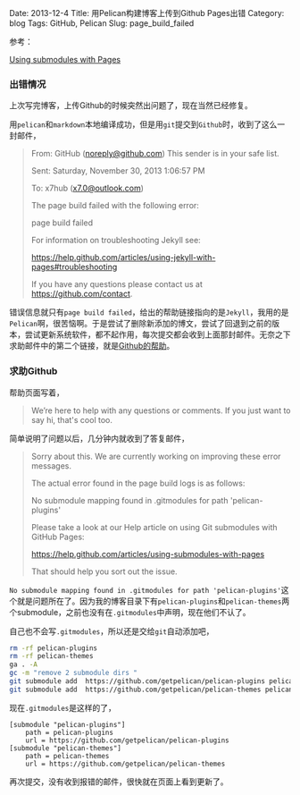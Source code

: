 Date: 2013-12-4
Title: 用Pelican构建博客上传到Github Pages出错
Category: blog
Tags: GitHub, Pelican
Slug: page_build_failed

参考：

[Using submodules with Pages](https://help.github.com/articles/using-submodules-with-pages)

### 出错情况

上次写完博客，上传Github的时候突然出问题了，现在当然已经修复。

用`pelican`和`markdown`本地编译成功，但是用`git`提交到`Github`时，收到了这么一封邮件，

>From:	GitHub (noreply@github.com) This sender is in your safe list.
>
>Sent:	Saturday, November 30, 2013 1:06:57 PM
>
>To:	x7hub (x7.0@outlook.com)
>
>The page build failed with the following error:
>
>page build failed
>
>For information on troubleshooting Jekyll see:
>
>https://help.github.com/articles/using-jekyll-with-pages#troubleshooting
>
>If you have any questions please contact us at https://github.com/contact.

错误信息就只有`page build failed`，给出的帮助链接指向的是`Jekyll`，我用的是`Pelican`啊，很苦恼啊。于是尝试了删除新添加的博文，尝试了回退到之前的版本，尝试更新系统软件，都不起作用，每次提交都会收到上面那封邮件。无奈之下求助邮件中的第二个链接，就是[Github的帮助](https://github.com/contact)。

### 求助Github

帮助页面写着，

>We’re here to help with any questions or comments. If you just want to say hi, that's cool too.

简单说明了问题以后，几分钟内就收到了答复邮件，

>Sorry about this. We are currently working on improving these error messages.
>
>The actual error found in the page build logs is as follows:
>
>No submodule mapping found in .gitmodules for path 'pelican-plugins'
>
>Please take a look at our Help article on using Git submodules with GitHub Pages:
>
>https://help.github.com/articles/using-submodules-with-pages
>
>That should help you sort out the issue.

`No submodule mapping found in .gitmodules for path 'pelican-plugins'`这个就是问题所在了。因为我的博客目录下有`pelican-plugins`和`pelican-themes`两个submodule，之前也没有在`.gitmodules`中声明，现在他们不认了。

自己也不会写`.gitmodules`，所以还是交给`git`自动添加吧，

```sh
rm -rf pelican-plugins
rm -rf pelican-themes
ga . -A
gc -m "remove 2 submodule dirs "
git submodule add  https://github.com/getpelican/pelican-plugins pelican-plugins
git submodule add  https://github.com/getpelican/pelican-themes pelican-themes
```

现在`.gitmodules`是这样的了，

```
[submodule "pelican-plugins"]
	path = pelican-plugins
	url = https://github.com/getpelican/pelican-plugins
[submodule "pelican-themes"]
	path = pelican-themes
	url = https://github.com/getpelican/pelican-themes
```

再次提交，没有收到报错的邮件，很快就在页面上看到更新了。












